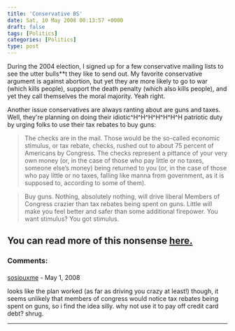 ```yaml
---
title: 'Conservative BS'
date: Sat, 10 May 2008 00:13:57 +0000
draft: false
tags: [Politics]
categories: [Politics]
type: post
---
```


During the 2004 election, I signed up for a few conservative mailing lists to see the utter bulls\*\*t they like to send out. My favorite conservative argument is against abortion, but yet they are more likely to go to war (which kills people), support the death penalty (which also kills people), and yet they call themselves the moral majority. Yeah right.

Another issue conservatives are always ranting about are guns and taxes. Well, they're planning on doing their idiotic^H^H^H^H^H^H^H patriotic duty by urging folks to use their tax rebates to buy guns:

> The checks are in the mail. Those would be the so-called economic stimulus, or tax rebate, checks, rushed out to about 75 percent of Americans by Congress. The checks represent a pittance of your very own money (or, in the case of those who pay little or no taxes, someone else’s money) being returned to you (or, in the case of those who pay little or no taxes, falling like manna from government, as it is supposed to, according to some of them).

> Buy guns. Nothing, absolutely nothing, will drive liberal Members of Congress crazier than tax rebates being spent on guns. Little will make you feel better and safer than some additional firepower. You want stimulus? You got stimulus.

You can read more of this nonsense [here.](http://www.cfif.org/htdocs/freedomline/current/in_our_opinion/Buy-Guns-with-Your-Tax-Rebate-Checks.htm)
---
### Comments:
####
[sosiouxme]( "luke.rt.meyer@gmail.com") - <time datetime="2008-05-12 09:13:33">May 1, 2008</time>

looks like the plan worked (as far as driving you crazy at least!) though, it seems unlikely that members of congress would notice tax rebates being spent on guns, so i find the idea silly. why not use it to pay off credit card debt? shrug.
<hr />
